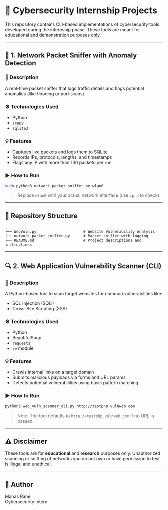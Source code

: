 # 🚀 Cybersecurity Internship Projects

This repository contains CLI-based implementations of cybersecurity tools developed during the internship phase. These tools are meant for educational and demonstration purposes only.

---

## 📡 1. Network Packet Sniffer with Anomaly Detection

### 📌 Description
A real-time packet sniffer that logs traffic details and flags potential anomalies (like flooding or port scans).

### ⚙️ Technologies Used
- Python
- `scapy`
- `sqlite3`

### 💡 Features
- Captures live packets and logs them to SQLite
- Records IPs, protocols, lengths, and timestamps
- Flags any IP with more than 100 packets per run

### ▶️ How to Run
```bash
sudo python3 network_packet_sniffer.py wlan0
```

> Replace `wlan0` with your actual network interface (use `ip a` to check).

---

## 📁 Repository Structure
```
.
├── WebVuln.py                     # Website Vulnerability Analysis
├── network_packet_sniffer.py      # Packet sniffer with logging
├── README.md                      # Project descriptions and instructions
```

---

## 🔍 2. Web Application Vulnerability Scanner (CLI)

### 📌 Description
A Python-based tool to scan target websites for common vulnerabilities like:
- SQL Injection (SQLi)
- Cross-Site Scripting (XSS)

### ⚙️ Technologies Used
- Python
- BeautifulSoup
- `requests`
- `re` module

### 💡 Features
- Crawls internal links on a target domain
- Submits malicious payloads via forms and URL params
- Detects potential vulnerabilities using basic pattern matching

### ▶️ How to Run
```bash
python3 web_vuln_scanner_cli.py http://testphp.vulnweb.com
```

> Note: The tool defaults to `http://testphp.vulnweb.com` if no URL is passed.

---

## ⚠️ Disclaimer
These tools are for **educational** and **research** purposes only. Unauthorized scanning or sniffing of networks you do not own or have permission to test is illegal and unethical.

---

## 🧠 Author
Manas Rane  
Cybersecurity Intern
